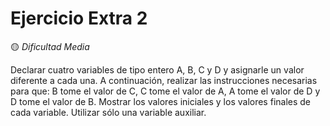 # Ejercicio Extra 2
🟡 *Dificultad Media*

Declarar cuatro variables de tipo entero A, B, C y D y asignarle un valor diferente a cada
una. A continuación, realizar las instrucciones necesarias para que: B tome el valor de C,
C tome el valor de A, A tome el valor de D y D tome el valor de B. Mostrar los valores
iniciales y los valores finales de cada variable. Utilizar sólo una variable auxiliar.
